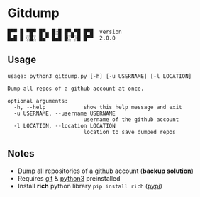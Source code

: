 # Gitdump

```
█▀▀ █ ▀█▀ █▀▄ █░█ █▀▄▀█ █▀█  version
█▄█ █ ░█░ █▄▀ █▄█ █░▀░█ █▀▀  2.0.0 
```

## Usage

```
usage: python3 gitdump.py [-h] [-u USERNAME] [-l LOCATION]

Dump all repos of a github account at once.

optional arguments:
  -h, --help            show this help message and exit
  -u USERNAME, --username USERNAME
                        username of the github account
  -l LOCATION, --location LOCATION
                        location to save dumped repos
```

## Notes
- Dump all repositories of a github account (__backup solution__)
- Requires [git](https://git-scm.com/downloads) & [python3](https://www.python.org/downloads/) preinstalled
- Install __rich__ python library `pip install rich`  ([pypi](https://pypi.org/project/rich/))
